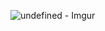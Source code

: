 ![undefined - Imgur](https://github.com/user-attachments/assets/8e5f7c59-1767-4560-961d-bb207a266bc1)
